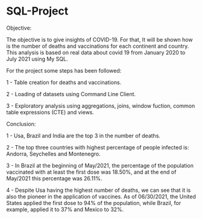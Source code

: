 # SQL-Project
Objective:

The objective is to give insights of COVID-19. For that, It will be shown how is the number of deaths and vaccinations for each continent and country. This analysis is based on real data about covid 19 from January 2020 to July 2021 using My SQL.

For the project some steps has been followed:

1 - Table creation for deaths and vaccinations.

2 - Loading of datasets using Command Line Client.

3 - Exploratory analysis using aggregations, joins, window fuction, common table expressions (CTE) and views.


Conclusion:

1 - Usa, Brazil and India are the top 3 in the number of deaths.

2 - The top three countries with highest percentage of people infected is: Andorra, Seychelles and Montenegro.

3 - In Brazil at the beginning of May/2021, the percentage of the population vaccinated with at least the first dose was 18.50%, and at the end of May/2021 this percentage was 26.11%.

4 - Despite Usa having the highest number of deaths, we can see that it is also the pioneer in the application of vaccines. As of 06/30/2021, the United States applied the first dose to 94% of the population, while Brazil, for example, applied it to 37% and Mexico to 32%.

